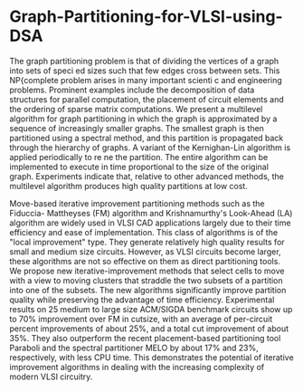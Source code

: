 # Graph-Partitioning-for-VLSI-using-DSA

The graph partitioning problem is that of dividing the vertices of a graph into sets of speci ed sizes such that few edges cross between sets. This NP{complete problem arises in many important scienti c and engineering problems. Prominent examples include the decomposition of data structures for parallel computation, the placement of circuit elements and the ordering of sparse matrix computations. We present a multilevel algorithm for graph partitioning in which the graph is approximated by a sequence of increasingly smaller graphs. The smallest graph is then partitioned using a spectral method, and this partition is propagated back through the hierarchy of graphs. A variant of the Kernighan-Lin algorithm is applied periodically to re ne the partition. The entire algorithm can be implemented to execute in time proportional to the size of the original graph. Experiments indicate that, relative to other advanced methods, the multilevel algorithm produces high quality partitions at low cost. 

Move-based iterative improvement partitioning methods such as the Fiduccia- Mattheyses (FM) algorithm and Krishnamurthy's Look-Ahead (LA) algorithm are widely used in VLSI CAD applications largely due to their time efficiency and ease of implementation. This class of algorithms is of the "local improvement" type. They generate relatively high quality results for small and medium size circuits. However, as VLSI circuits become larger, these algorithms are not so effective on them as direct partitioning tools. We propose new iterative-improvement methods that select cells to move with a view to moving clusters that straddle the two subsets of a partition into one of the subsets. The new algorithms significantly improve partition quality while preserving the advantage of time efficiency. Experimental results on 25 medium to large size ACM/SIGDA benchmark circuits show up to 70% improvement over FM in cutsize, with an average of per-circuit percent improvements of about 25%, and a total cut improvement of about 35%. They also outperform the recent placement-based partitioning tool Paraboli and the spectral partitioner MELO by about 17% and 23%, respectively, with less CPU time. This demonstrates the potential of iterative improvement algorithms in dealing with the increasing complexity of modern VLSI circuitry.
